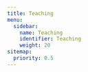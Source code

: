 ```yaml
---
title: Teaching
menu:
  sidebar:
    name: Teaching
    identifier: Teaching
    weight: 20
sitemap:
  priority: 0.5 
---
```

